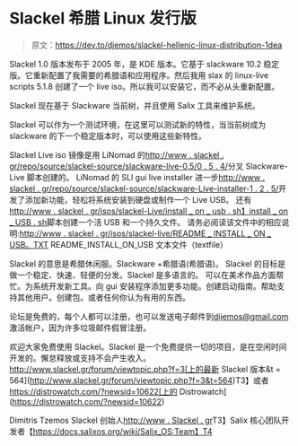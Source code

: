 # Slackel 希腊 Linux 发行版

> 原文：<https://dev.to/djemos/slackel-hellenic-linux-distribution-1dea>

Slackel 1.0 版本发布于 2005 年，是 KDE 版本。它基于 slackware 10.2 稳定版。它重新配置了我需要的希腊语和应用程序。然后我用 slax 的 linux-live scripts 5.1.8 创建了一个 live iso。所以我可以安装它，而不必从头重新配置。

Slackel 现在基于 Slackware 当前树，并且使用 Salix 工具来维护系统。

Slackel 可以作为一个测试环境，在这里可以测试新的特性，当当前树成为 slackware 的下一个稳定版本时，可以使用这些新特性。

Slackel Live iso 镜像是用 LiNomad 的[http://www . slackel . gr/repo/source/slackel-source/slackware-live-0.5/0 . 5 . 4/](http://www.slackel.gr/repo/source/slackel-source/slackware-live-0.5/0.5.4/)分叉 Slackware-Live 脚本创建的。
LiNomad 的 SLI gui live installer 进一步[http://www . slackel . gr/repo/source/slackel-source/slackware-Live-installer-1 . 2 . 5/](http://www.slackel.gr/repo/source/slackel-source/slackware-live-installer-1.2.5/)开发了添加新功能，轻松将系统安装到硬盘或制作一个 Live USB。
还有[http://www . slackel . gr/isos/slackel-Live/install _ on _ usb . sh】install _ on _ USB . sh](http://www.slackel.gr/isos/slackel-live/install_on_usb.sh%5Dinstall_on_usb.sh)脚本创建一个活 USB 和一个持久文件。
请务必阅读该文件中的相应说明:[http://www . slackel . gr/isos/slackel-live/README _ INSTALL _ ON _ USB。TXT](http://www.slackel.gr/isos/slackel-live/README_INSTALL_ON_USB.TXT) README_INSTALL_ON_USB 文本文件（textfile）

Slackel 的意思是希腊休闲服。Slackware +希腊语(希腊语)。
Slackel 的目标是做一个稳定、快速、轻便的分发。Slackel 是多语言的。
可以在美术作品方面帮忙。为系统开发新工具。向 gui 安装程序添加更多功能。创建启动指南。帮助支持其他用户。创建包。或者任何你认为有用的东西。

论坛是免费的，每个人都可以注册，也可以发送电子邮件到[dijemos@gmail.com](mailto:dijemos@gmail.com)激活帐户，因为许多垃圾邮件假冒注册。

欢迎大家免费使用 Slackel。Slackel 是一个免费提供一切的项目，是在空闲时间开发的。懈怠释放或支持不会产生收入。
http://www.slackel.gr/forum/viewtopic.php?f=3[上的最新 Slackel 版本&t = 564](http://www.slackel.gr/forum/viewtopic.php?f=3&t=564)T3】或者 https://distrowatch.com/?newsid=10622[上的 Distrowatch](https://distrowatch.com/?newsid=10622)

Dimitris Tzemos
Slackel 创始人[http://www . Slackel . gr](http://www.slackel.gr)T3】Salix 核心团队开发者【https://docs.salixos.org/wiki/Salix_OS:Team】T4